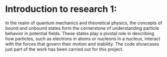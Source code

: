 # Introduction to research 1:
In the realm of quantum mechanics and theoretical physics, the concepts of bound and unbound states form the cornerstone of understanding particle behavior in potential fields. These states play a pivotal role in describing how particles, such as electrons in atoms or nucleons in a nucleus, interact with the forces that govern their motion and stability. The code showcases just part of the work has been carried out for this project.
